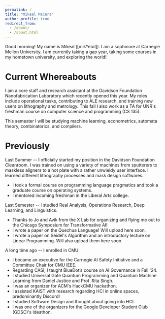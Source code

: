 ```yaml
---
permalink: /
title: "Mikeal Macera"
author_profile: true
redirect_from: 
  - /about/
  - /about.html
---
```


Good morning! My name is Mikeal (\[mikʰeɪɑl\]). I am a sophmore at Carnegie Mellon University. I am currently taking a gap year, taking some courses in my hometown university, and exploring the world!

Current Whereabouts
======
I am a core staff and research assistant at the Davidson Foundation Nanofabrication Laboratory which recently opened this year. My roles include operational tasks, contributing to ALE research, and training new users on lithography and metrology. This fall I also work as a TA for UNR's freshman course on computer science and programming (CS 135).

This semester I will be studying machine learning, econometrics, automata theory, combinatorics, and compilers.

Previously
=====
Last Summer -- I officially started my position in the Davidson Foundation Cleanroom. I was trained on using a variety of machines from sputterers to maskless aligners to a hot plate with a rather unwieldy user interface. I learned different lithography processes and mask design softwares.
- I took a formal course on programming language pragmatics and took a graduate course on operating systems.
- I mentored incoming freshman in the Liberal Arts college.

Last Semester -- I studied Real Analysis, Operations Research, Deep Learning, and Linguistics.
- Thanks to Jo and Avik from the X Lab for organizing and flying me out to the Chicago Symposium for Transformative AI!
- I wrote a paper on the Quechua Language! Will upload here soon.
- I wrote a paper on Seidel's Algorithm and an introductory lecture on Linear Programming. Will also upload them here soon.

A long time ago -- I enrolled in CMU
- I became an executive for the Carnegie AI Safety Initiative and a Committee Chair for CMU IEEE.
- Regarding CASI, I taught BlueDot’s course on AI Governance in Fall '24.
- I studied Universal Gate Quantum Programming and Quantum Machine Learning from Daniel Justice and Prof. Rita Singh.
- I was an organizer for ACM's HackCMU hackathon.
- I assisted KAIST with research regarding HCI in online spaces, predominantly Discord!
- I studied Software Design and thought about going into HCI.
- I was one of the organizers for the Google Developer Student Club (GDSC)'s Ideathon.
